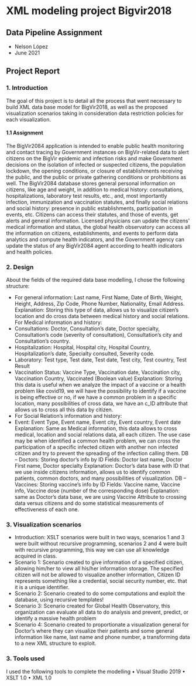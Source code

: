 # XML modeling project Bigvir2018

## Data Pipeline Assignment
- Nelson López
- June 2021
## Project Report
### 1. Introduction
The goal of this project is to detail all the process that went necessary to build XML data base model for BigVir2018, as well as the proposed visualization scenarios taking in consideration data restriction policies for each visualization.
#### 1.1 Assignment
The BigVir2084 application is intended to enable public health monitoring and contact tracing by Government instances on BigVir-related data to alert citizens on the BigVir epidemic and infection risks and make Government decisions on the isolation of infected or suspected citizens, the population lockdown, the opening conditions, or closure of establishments receiving the public, and the public or private gathering conditions or prohibitions as well.
The BigVir2084 database stores general personal information on citizens, like age and weight, in addition to medical history: consultations, hospitalizations, laboratory test results, etc., and, most importantly infection, immunization and vaccination statutes, and finally social relations and social history: presence in public establishments, participation in events, etc.
Citizens can access their statutes, and those of events, get alerts and general information. Licensed physicians can update the citizens' medical information and status, the global health observatory can access all the information on citizens, establishments, and events to perform data analytics and compute health indicators, and the Government agency can update the status of any BigVir2084 agent according to health indicators and health policies.
### 2. Design
About the fields of the required data base modelling, I chose the following structure:
- For general information:
Last name, First Name, Date of Birth, Weight, Height, Address, Zip Code, Phone Number, Nationality, Email Address.
Explanation: Storing this type of data, allows us to visualize citizen’s location and do cross data between medical history and social relations.
For Medical information and history:
- Consultations: Doctor, Consultation’s date, Doctor specialty, Consultation’s code (severity of consultation), Consultation’s city and Consultation’s country.
- Hospitalization: Hospital, Hospital city, Hospital Country, Hospitalization’s date, Specialty consulted, Severity code.
- Laboratory: Test type, Test date, Test date, Test city, Test country, Test Result
- Vaccination Status: Vaccine Type, Vaccination date, Vaccination city, Vaccination Country, Vaccinated (Boolean value)
Explanation: Storing this data is useful when we analyze the impact of a vaccine or a health problem like covid19, we will have the possibility to identify if a vaccine is being effective or no, if we have a common problem in a specific location, many possibilities of cross data, we have an c_ID attribute that allows us to cross all this data by citizen.
- For Social Relation’s information and history:
- Event: Event Type, Event name, Event city, Event country, Event date
Explanation: Same as Medical information, this data allows to cross medical, location and social relations data, all each citizen. The use case may be when identified a common health problem, we can cross the participation of a specific infected citizen with another non infected citizen and try to prevent the spreading of the infection calling them.
DB – Doctors: Storing doctor’s info by ID
Fields: Doctor last name, Doctor First name, Doctor specialty
Explanation: Doctor’s data base with ID that we use inside citizens information, allows us to identify common patients, common doctors, and many possibilities of visualization.
DB – Vaccines: Storing vaccine’s info by ID
Fields: Vaccine name, Vaccine info, Vaccine dose (number of the corresponding dose)
Explanation: same as Doctor’s data base, we are using Vaccine Attribute to crossing data versus citizens and do some statistical measurements of effectiveness of each one.
### 3. Visualization scenarios
- Introduction:
XSLT scenarios were built in two ways, scenarios 1 and 3 were built without recursive programming, scenarios 2 and 4 were built with recursive programming, this way we can use all knowledge acquired in class.
- Scenario 1:
Scenario created to give information of a specified citizen, allowing him/her to view all his/her information storage. The specified citizen will not be allowed to visualize another information, Citizen ID represents something like a credential, social security number, etc. that it is a unique identifier.
- Scenario 2:
Scenario created to do some computations and exploit the database, using recursive templates!
- Scenario 3:
Scenario created for Global Health Observatory, this organization can evaluate all data to do analysis and prevent, predict, or identify a massive health problem
- Scenario 4:
Scenario created to proportionate a visualization general for Doctor’s where they can visualize their patients and some general information like name, last name and phone number, a transforming data to a new XML structure to exploit.
### 3. Tools used
I used the following tools to complete the modelling
• Visual Studio 2019
• XSLT 1.0
• XML 1.0
